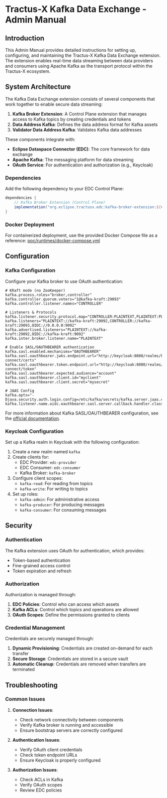 # Tractus-X Kafka Data Exchange - Admin Manual

## Introduction

This Admin Manual provides detailed instructions for setting up, configuring, and maintaining the Tractus-X Kafka Data Exchange extension. The extension enables real-time data streaming between data providers and consumers using Apache Kafka as the transport protocol within the Tractus-X ecosystem.

## System Architecture

The Kafka Data Exchange extension consists of several components that work together to enable secure data streaming:

1. **Kafka Broker Extension**: A Control Plane extension that manages access to Kafka topics by creating credentials and tokens
2. **Data Address Kafka**: Defines the data address format for Kafka assets
3. **Validator Data Address Kafka**: Validates Kafka data addresses

These components integrate with:
- **Eclipse Dataspace Connector (EDC)**: The core framework for data exchange
- **Apache Kafka**: The messaging platform for data streaming
- **OAuth Service**: For authentication and authorization (e.g., Keycloak)

### Dependencies

Add the following dependency to your EDC Control Plane:

```gradle
dependencies {
    // Kafka Broker Extension (Control Plane)
    implementation("org.eclipse.tractusx.edc:kafka-broker-extension:${version}")
}
```

### Docker Deployment

For containerized deployment, use the provided Docker Compose file as a reference: [poc/runtimes/docker-compose.yml](/poc/runtimes/docker-compose.yml)

## Configuration

### Kafka Configuration

Configure your Kafka broker to use OAuth authentication:

```properties
# KRaft mode (no ZooKeeper)
kafka.process.roles="broker,controller"
kafka.controller.quorum.voters="1@kafka-kraft:29093"
kafka.controller.listener.names="CONTROLLER"

# Listeners & Protocols
kafka.listener.security.protocol.map="CONTROLLER:PLAINTEXT,PLAINTEXT:PLAINTEXT,OIDC:SASL_PLAINTEXT"
kafka.listeners="PLAINTEXT://kafka-kraft:29092,CONTROLLER://kafka-kraft:29093,OIDC://0.0.0.0:9092"
kafka.advertised.listeners="PLAINTEXT://kafka-kraft:29092,OIDC://kafka-kraft:9092"
kafka.inter.broker.listener.name="PLAINTEXT"

# Enable SASL/OAUTHBEARER authentication
kafka.sasl.enabled.mechanisms="OAUTHBEARER"
kafka.sasl.oauthbearer.jwks.endpoint.url="http://keycloak:8080/realms/kafka/protocol/openid-connect/certs"
kafka.sasl.oauthbearer.token.endpoint.url="http://keycloak:8080/realms/kafka/protocol/openid-connect/token"
kafka.sasl.oauthbearer.expected.audience="account"
kafka.sasl.oauthbearer.client.id="myclient"
kafka.sasl.oauthbearer.client.secret="mysecret"

# JAAS Config
kafka.opts="-Djava.security.auth.login.config=/etc/kafka/secrets/kafka.server.jaas.conf"
kafka.listener.name.oidc.oauthbearer.sasl.server.callback.handler.class="org.apache.kafka.common.security.oauthbearer.OAuthBearerValidatorCallbackHandler"
```

For more information about Kafka SASL/OAUTHBEARER configuration, see the [official documentation](https://docs.confluent.io/platform/current/security/authentication/sasl/oauthbearer/configure-clients.html).

### Keycloak Configuration

Set up a Kafka realm in Keycloak with the following configuration:

1. Create a new realm named `kafka`
2. Create clients for:
    - EDC Provider: `edc-provider`
    - EDC Consumer: `edc-consumer`
    - Kafka Broker: `kafka-broker`
3. Configure client scopes:
    - `kafka-read`: For reading from topics
    - `kafka-write`: For writing to topics
4. Set up roles:
    - `kafka-admin`: For administrative access
    - `kafka-producer`: For producing messages
    - `kafka-consumer`: For consuming messages

## Security

### Authentication

The Kafka extension uses OAuth for authentication, which provides:
- Token-based authentication
- Fine-grained access control
- Token expiration and refresh

### Authorization

Authorization is managed through:
1. **EDC Policies**: Control who can access which assets
2. **Kafka ACLs**: Control which topics and operations are allowed
3. **OAuth Scopes**: Define the permissions granted to clients

### Credential Management

Credentials are securely managed through:
1. **Dynamic Provisioning**: Credentials are created on-demand for each transfer
2. **Secure Storage**: Credentials are stored in a secure vault
3. **Automatic Cleanup**: Credentials are removed when transfers are terminated

## Troubleshooting

### Common Issues

1. **Connection Issues**:
    - Check network connectivity between components
    - Verify Kafka broker is running and accessible
    - Ensure bootstrap servers are correctly configured

2. **Authentication Issues**:
    - Verify OAuth client credentials
    - Check token endpoint URLs
    - Ensure Keycloak is properly configured

3. **Authorization Issues**:
    - Check ACLs in Kafka
    - Verify OAuth scopes
    - Review EDC policies
